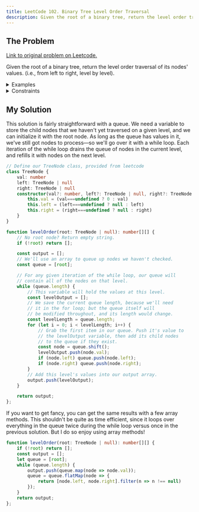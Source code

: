 ```yaml
---
title: LeetCode 102. Binary Tree Level Order Traversal
description: Given the root of a binary tree, return the level order traversal of its nodes' values.
---
```


## The Problem

[Link to original problem on Leetcode.](https://leetcode.com/problems/binary-tree-level-order-traversal/)

Given the root of a binary tree, return the level order traversal of its nodes' values. (i.e., from left to right, level by level).

<details>
<summary>Examples</summary>

Example 1:

```
  3
 / \
9   20
   / \
  15  17

Input: root = [3,9,20,null,null,15,7]
Output: [[3],[9,20],[15,7]]
```

Example 2:

```
Input: root = [1]
Output: [[1]]
```

Example 3:

```
Input: root = []
Output: []
```
</details>

<details>
<summary>Constraints</summary>


</details>

## My Solution

This solution is fairly straightforward with a queue. We need a variable to store the child nodes that we haven't yet traversed on a given level, and we can initialize it with the root node. As long as the queue has values in it, we've still got nodes to process—so we'll go over it with a while loop. Each iteration of the while loop drains the queue of nodes in the current level, and refills it with nodes on the next level.

```typescript
// Define our TreeNode class, provided from leetcode
class TreeNode {
	val: number
	left: TreeNode | null
	right: TreeNode | null
	constructor(val?: number, left?: TreeNode | null, right?: TreeNode | null) {
		this.val = (val===undefined ? 0 : val)
		this.left = (left===undefined ? null : left)
		this.right = (right===undefined ? null : right)
	}
}

function levelOrder(root: TreeNode | null): number[][] {
	// No root node? Return empty string.
	if (!root) return [];

	const output = [];
	// We'll use an array to queue up nodes we haven't checked.
	const queue = [root];

	// For any given iteration of the while loop, our queue will
	// contain all of the nodes on that level.
	while (queue.length) {
		// This variable will hold the values at this level.
		const levelOutput = [];
		// We save the current queue length, because we'll need
		// it in the for loop; but the queue itself will
		// be modified throughout, and its length would change.
		const levelLength = queue.length;
		for (let i = 0; i < levelLength; i++) {
			// Grab the first item in our queue. Push it's value to
			// the levelOutput variable, then add its child nodes
			// to the queue if they exist.
			const node = queue.shift();
			levelOutput.push(node.val);
			if (node.left) queue.push(node.left);
			if (node.right) queue.push(node.right);
		}
		// Add this level's values into our output array.
		output.push(levelOutput);
	}

	return output;
};
```

If you want to get fancy, you can get the same results with a few array methods. This shouldn't be quite as time efficient, since it loops over everything in the queue twice during the while loop versus once in the previous solution. But I do so enjoy using array methods!

```typescript
function levelOrder(root: TreeNode | null): number[][] {
	if (!root) return [];
	const output = [];
	let queue = [root];
	while (queue.length) {
		output.push(queue.map(node => node.val));
		queue = queue.flatMap(node => {
			return [node.left, node.right].filter(n => n !== null)
		});
	}
	return output;
};
```
